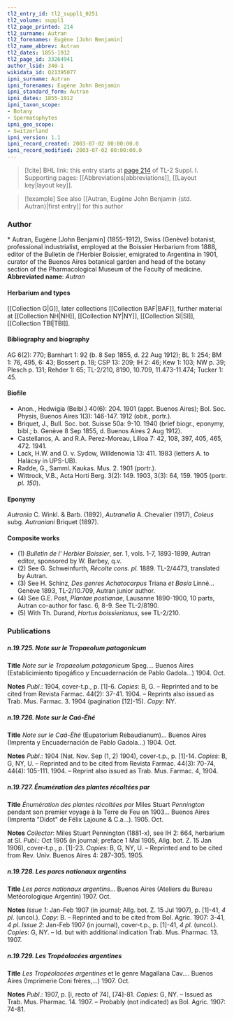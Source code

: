 ```yaml
---
tl2_entry_id: tl2_suppl1_0251
tl2_volume: suppl1
tl2_page_printed: 214
tl2_surname: Autran
tl2_forenames: Eugène [John Benjamin]
tl2_name_abbrev: Autran
tl2_dates: 1855-1912
tl2_page_id: 33264941
author_lsid: 340-1
wikidata_id: Q21395077
ipni_surname: Autran
ipni_forenames: Eugène John Benjamin
ipni_standard_form: Autran
ipni_dates: 1855-1912
ipni_taxon_scope: 
- Botany
- Spermatophytes
ipni_geo_scope: 
- Switzerland
ipni_version: 1.1
ipni_record_created: 2003-07-02 00:00:00.0
ipni_record_modified: 2003-07-02 00:00:00.0
---
```



> [!cite] BHL link: this entry starts at [page 214](https://www.biodiversitylibrary.org/page/33264941) of TL-2 Suppl. I.
> Supporting pages: [[Abbreviations|abbreviations]], [[Layout key|layout key]].

> [!example] See also [[Autran, Eugène John Benjamin {std. Autran}|first entry]] for this author

### Author

\* Autran, Eugène \[John Benjamin\] (1855-1912), Swiss (Genève) botanist, professional industrialist, employed at the Boissier Herbarium from 1888, editor of the Bulletin de l'Herbier Boissier, emigrated to Argentina in 1901, curator of the Buenos Aires botanical garden and head of the botany section of the Pharmacological Museum of the Faculty of medicine. 
**Abbreviated name**: *Autran*

#### Herbarium and types

[[Collection G|G]], later collections [[Collection BAF|BAF]], further material at [[Collection NH|NH]], [[Collection NY|NY]], [[Collection SI|SI]], [[Collection TBI|TBI]].

#### Bibliography and biography

AG 6(2): 770; Barnhart 1: 92 (b. 8 Sep 1855, d. 22 Aug 1912); BL 1: 254; BM 1: 76, 495, 6: 43; Bossert p. 18; CSP 13: 209; IH 2: 46; Kew 1: 103; NW p. 39; Plesch p. 131; Rehder 1: 65; TL-2/210, 8190, 10.709, 11.473-11.474; Tucker 1: 45.

#### Biofile

- Anon., Hedwigia (Beibl.) 40(6): 204. 1901 (appt. Buenos Aires); Bol. Soc. Physis, Buenos Aires 1(3): 146-147. 1912 (obit., portr.).
- Briquet, J., Bull. Soc. bot. Suisse 50a: 9-10. 1940 (brief biogr., eponymy, bibl.; b. Genève 8 Sep 1855, d. Buenos Aires 2 Aug 1912).
- Castellanos, A. and R.A. Perez-Moreau, Lilloa 7: 42, 108, 397, 405, 465, 472. 1941.
- Lack, H.W. and O. v. Sydow, Willdenowia 13: 411. 1983 (letters A. to Halácsy in UPS-UB).
- Radde, G., Samml. Kaukas. Mus. 2. 1901 (portr.).
- Wittrock, V.B., Acta Horti Berg. 3(2): 149. 1903, 3(3): 64, 159. 1905 (portr. *pl. 150*).

#### Eponymy

*Autrania* C. Winkl. & Barb. (1892), *Autranella* A. Chevalier (1917), *Coleus* subg. *Autraniani* Briquet (1897).

#### Composite works

- (1) *Bulletin de l' Herbier Boissier*, ser. 1, vols. 1-7, 1893-1899, Autran editor, sponsored by W. Barbey, q.v.
- (2) See G. Schweinfurth, *Récolte cons. pl.* 1889. TL-2/4473, translated by Autran.
- (3) See H. Schinz, *Des genres Achatocarpus* Triana *et Basia* Linné... Genève 1893, TL-2/10.709, Autran junior author.
- (4) See G.E. Post, *Plantae postianae*, Lausanne 1890-1900, 10 parts, Autran co-author for fasc. 6, 8-9. See TL-2/8190.
- (5) With Th. Durand, *Hortus boissierianus*, see TL-2/210.

### Publications

##### n.19.725. Note sur le Tropaeolum patagonicum

**Title**
*Note sur le Tropaeolum patagonicum* Speg.... Buenos Aires (Establicimiento tipogáfico y Encuadernación de Pablo Gadola...) 1904. Oct.

**Notes**
*Publ*.: 1904, cover-t.p., p. \[1\]-6. *Copies*: B, G. – Reprinted and to be cited from Revista Farmac. 44(2): 37-41. 1904. – Reprints also issued as Trab. Mus. Farmac. 3. 1904 (pagination \[12\]-15). *Copy*: NY.

##### n.19.726. Note sur le Caá-Éhé

**Title**
*Note sur le Caá-Éhé* (Eupatorium Rebaudianum)... Buenos Aires (Imprenta y Encuadernación de Pablo Gadola...) 1904. Oct.

**Notes**
*Publ*.: 1904 (Nat. Nov. Sep (1, 2) 1904), cover-t.p., p. \[1\]-14. *Copies*: B, G, NY, U. – Reprinted and to be cited from Revista Farmac. 44(3): 70-74, 44(4): 105-111. 1904. – Reprint also issued as Trab. Mus. Farmac. 4, 1904.

##### n.19.727. Énumération des plantes récoltées par

**Title**
*Énumération des plantes récoltées par* Miles Stuart *Pennington* pendant son premier voyage à la Terre de Feu en 1903... Buenos Aires (Imprenta "Didot" de Félix Lajoune & C.a...). 1905. Oct.

**Notes**
*Collector*: Miles Stuart Pennington (1881-x), see IH 2: 664, herbarium at SI.
*Publ*.: Oct 1905 (in journal; preface 1 Mai 1905, Allg. bot. Z. 15 Jan 1906), cover-t.p., p. \[1\]-23. *Copies*: B, G, NY, U. – Reprinted and to be cited from Rev. Univ. Buenos Aires 4: 287-305. 1905.

##### n.19.728. Les parcs nationaux argentins

**Title**
*Les parcs nationaux argentins*... Buenos Aires (Ateliers du Bureau Metéorologique Argentin) 1907. Oct.

**Notes**
*Issue 1*: Jan-Feb 1907 (in journal; Allg. bot. Z. 15 Jul 1907), p. \[1\]-41, *4 pl*. (uncol.). *Copy*: B. – Reprinted and to be cited from Bol. Agric. 1907: 3-41, *4 pl.
Issue 2*: Jan-Feb 1907 (in journal), cover-t.p., p. \[1\]-41, *4 pl*. (uncol.). *Copies*: G, NY. – Id. but with additional indication Trab. Mus. Pharmac. 13. 1907.

##### n.19.729. Les Tropéolacées argentines

**Title**
*Les Tropéolacées argentines* et le genre Magallana Cav.... Buenos Aires (Imprimerie Coni frères,...) 1907. Oct.

**Notes**
*Publ*.: 1907, p. \[i, recto of 74\], \[74\]-81. *Copies*: G, NY. – Issued as Trab. Mus. Pharmac. 14. 1907. – Probably (not indicated) as Bol. Agric. 1907: 74-81.

